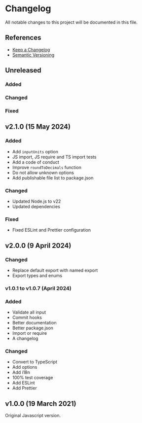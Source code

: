 # Changelog

All notable changes to this project will be documented in this file.

## References

- [Keep a Changelog](https://keepachangelog.com/en/1.1.0/)
- [Semantic Versioning](https://semver.org/spec/v2.0.0.html)

## Unreleased

### Added

### Changed

### Fixed


## v2.1.0 (15 May 2024)

### Added

- Add `inputUnits` option
- JS import, JS require and TS import tests
- Add a code of conduct
- Improve `roundToDecimals` function
- Do not allow unknown options
- Add publishable file list to package.json

### Changed

- Updated Node.js to v22
- Updated dependencies

### Fixed

- Fixed ESLint and Prettier configuration

## v2.0.0 (9 April 2024)

### Changed

- Replace default export with named export
- Export types and enums

### v1.0.1 to v1.0.7 (April 2024)

### Added

- Validate all input
- Commit hooks
- Better documentation
- Better package.json
- Import or require
- A changelog

### Changed

- Convert to TypeScript
- Add options
- Add i18n
- 100% test coverage
- Add ESLint
- Add Prettier

## v1.0.0 (19 March 2021)

Original Javascript version.
